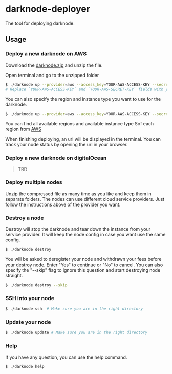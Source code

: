 # darknode-deployer
The tool for deploying darknode. 

## Usage 

### Deploy a new darknode on AWS

Download the [darknode.zip](https://republicprotocol.com) and unzip the file.

Open terminal and go to the unzipped folder

```bash
$ ./darknode up --provider=aws --access_key=YOUR-AWS-ACCESS-KEY --secret_key=YOUR-AWS-SECRET-KEY
# Replace `YOUR-AWS-ACCESS-KEY` and `YOUR-AWS-SECRET-KEY` fields with your actual AWS access key and secret key.
``` 
You can also specify the region and instance type you want to use for the darknode.

```bash
$ ./darknode up --provider=aws --access_key=YOUR-AWS-ACCESS-KEY --secret_key=YOUR-AWS-SECRET-KEY --region=eu-west-1 --instance=t2.small
``` 

You can find all available regions and available instance type Sof each region from [AWS](https://docs.aws.amazon.com/AmazonRDS/latest/UserGuide/Concepts.RegionsAndAvailabilityZones.html)

When finishing deploying, an url will be displayed in the terminal. You can track your node status by opening the url in your browser.


### Deploy a new darknode on digitalOcean

> TBD

### Deploy multiple nodes 

Unzip the compressed file as many time as you like and keep them in separate folders.
The nodes can use different cloud service providers. Just follow the instructions above 
of the provider you want. 

### Destroy a node

Destroy will stop the darknode and tear down the instance from your service provider.
It will keep the node config in case you want use the same config.

```bash
$ ./darknode destroy
``` 

You will be asked to deregister your node and withdrawn your fees before your destroy node.
Enter "Yes" to continue or "No" to cancel.
You can also specify the "--skip" flag to ignore this question and start destroying node straight.

```bash
$ ./darknode destroy --skip
``` 

### SSH into your node

```bash
$ ./darknode ssh  # Make sure you are in the right directory
``` 

### Update your node 

```bash
$ ./darknode update # Make sure you are in the right directory
``` 

### Help 

If you have any question, you can use the help command.

```bash
$ ./darknode help
``` 
